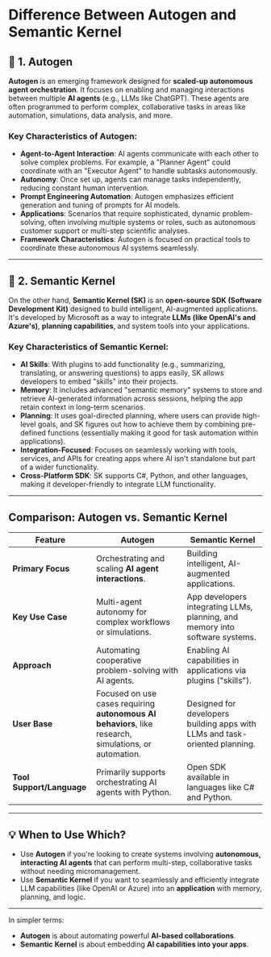 # Difference Between Autogen and Semantic Kernel

## 📌 1. Autogen
**Autogen** is an emerging framework designed for **scaled-up autonomous agent orchestration**. It focuses on enabling and managing interactions between multiple **AI agents** (e.g., LLMs like ChatGPT). These agents are often programmed to perform complex, collaborative tasks in areas like automation, simulations, data analysis, and more.

### Key Characteristics of Autogen:
- **Agent-to-Agent Interaction**: AI agents communicate with each other to solve complex problems. For example, a "Planner Agent" could coordinate with an "Executor Agent" to handle subtasks autonomously.
- **Autonomy**: Once set up, agents can manage tasks independently, reducing constant human intervention.
- **Prompt Engineering Automation**: Autogen emphasizes efficient generation and tuning of prompts for AI models.
- **Applications**: Scenarios that require sophisticated, dynamic problem-solving, often involving multiple systems or roles, such as autonomous customer support or multi-step scientific analyses.
- **Framework Characteristics**: Autogen is focused on practical tools to coordinate these autonomous AI systems seamlessly.

---

## 📌 2. Semantic Kernel
On the other hand, **Semantic Kernel (SK)** is an **open-source SDK (Software Development Kit)** designed to build intelligent, AI-augmented applications. It's developed by Microsoft as a way to integrate **LLMs (like OpenAI's and Azure's)**, **planning capabilities**, and system tools into your applications.

### Key Characteristics of Semantic Kernel:
- **AI Skills**: With plugins to add functionality (e.g., summarizing, translating, or answering questions) to apps easily, SK allows developers to embed "skills" into their projects.
- **Memory**: It includes advanced "semantic memory" systems to store and retrieve AI-generated information across sessions, helping the app retain context in long-term scenarios.
- **Planning**: It uses goal-directed planning, where users can provide high-level goals, and SK figures out how to achieve them by combining pre-defined functions (essentially making it good for task automation within applications).
- **Integration-Focused**: Focuses on seamlessly working with tools, services, and APIs for creating apps where AI isn't standalone but part of a wider functionality.
- **Cross-Platform SDK**: SK supports C#, Python, and other languages, making it developer-friendly to integrate LLM functionality.

---

## **Comparison: Autogen vs. Semantic Kernel**

| Feature                     | **Autogen**                                | **Semantic Kernel**                         |
|-----------------------------|--------------------------------------------|--------------------------------------------|
| **Primary Focus**           | Orchestrating and scaling **AI agent interactions**. | Building intelligent, AI-augmented applications. |
| **Key Use Case**            | Multi-agent autonomy for complex workflows or simulations. | App developers integrating LLMs, planning, and memory into software systems. |
| **Approach**                | Automating cooperative problem-solving with AI agents. | Enabling AI capabilities in applications via plugins ("skills"). |
| **User Base**               | Focused on use cases requiring **autonomous AI behaviors**, like research, simulations, or automation. | Designed for developers building apps with LLMs and task-oriented planning. |
| **Tool Support/Language**   | Primarily supports orchestrating AI agents with Python. | Open SDK available in languages like C# and Python. |

---

## 💡 **When to Use Which?**
- Use **Autogen** if you're looking to create systems involving **autonomous, interacting AI agents** that can perform multi-step, collaborative tasks without needing micromanagement.
- Use **Semantic Kernel** if you want to seamlessly and efficiently integrate LLM capabilities (like OpenAI or Azure) into an **application** with memory, planning, and logic.

---

In simpler terms:
- **Autogen** is about automating powerful **AI-based collaborations**.
- **Semantic Kernel** is about embedding **AI capabilities into your apps**.